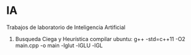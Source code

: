 # IA
Trabajos de laboratorio de Inteligencia Artificial

1) Busqueda Ciega y Heurística
  compilar ubuntu: g++ -std=c++11 -O2 main.cpp -o main -lglut -lGLU -lGL

